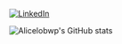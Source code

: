 
[![LinkedIn](https://img.shields.io/badge/-LinkedIn-000?style=for-the-badge&logo=linkedin&logoColor=#ec5c8d&color:1)](https://www.linkedin.com/in/mariah-alice-pereira-b994ba327/)

![Alicelobwp's GitHub stats](https://github-readme-stats.vercel.app/api?username=alicelobwp&theme=omni&show_icons=true)

